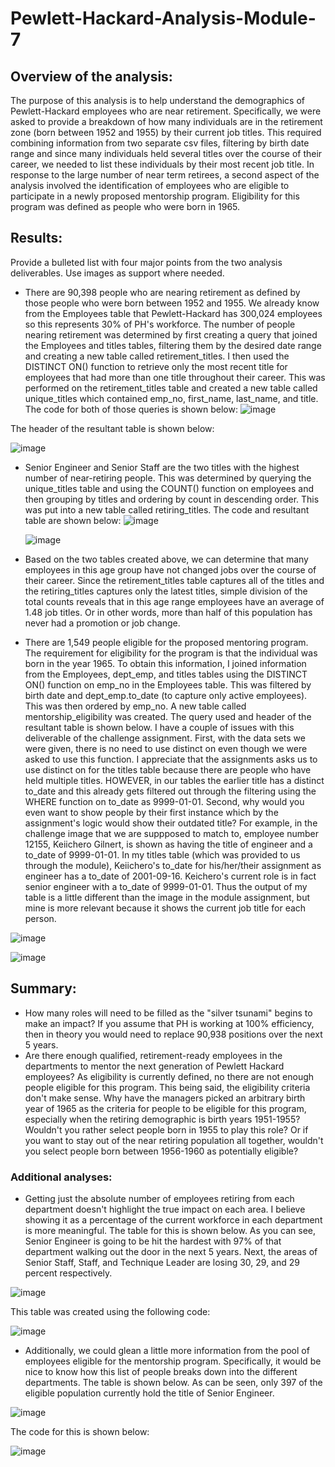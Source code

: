 # Pewlett-Hackard-Analysis-Module-7

## Overview of the analysis: 
The purpose of this analysis is to help understand the demographics of Pewlett-Hackard employees who are near retirement.  Specifically, we were asked to provide a breakdown of how many individuals are in the retirement zone (born between 1952 and 1955) by their current job titles.  This required combining information from two separate csv files, filtering by birth date range and since many individuals held several titles over the course of their career, we needed to list these individuals by their most recent job title.  In response to the large number of near term retirees, a second aspect of the analysis involved the identification of employees who are eligible to participate in a newly proposed mentorship program.  Eligibility for this program was defined as people who were born in 1965.

## Results: 
Provide a bulleted list with four major points from the two analysis deliverables. Use images as support where needed.

- There are 90,398 people who are nearing retirement as defined by those people who were born between 1952 and 1955.  We already know from the Employees table that Pewlett-Hackard has 300,024 employees so this represents 30% of PH's workforce.  The number of people nearing retirement was determined by first creating a query that joined the Employees and titles tables, filtering them by the desired date range and creating a new table called retirement_titles. I then used the DISTINCT ON() function to retrieve only the most recent title for employees that had more than one title throughout their career.  This was performed on the retirement_titles table and created a new table called unique_titles which contained emp_no, first_name, last_name, and title.  The code for both of those queries is shown below:
  ![image](https://user-images.githubusercontent.com/90977689/140315685-7c25c42e-12fa-4d24-ba6a-d6f5e6c813ea.png)

The header of the resultant table is shown below:

![image](https://user-images.githubusercontent.com/90977689/140316455-fe0a392b-495b-42f2-bf11-76ab7b542dcb.png)

- Senior Engineer and Senior Staff are the two titles with the highest number of near-retiring people. This was determined by querying the unique_titles table and using the COUNT() function on employees and then grouping by titles and ordering by count in descending order.  This was put into a new table called retiring_titles.  The code and resultant table are shown below:
   ![image](https://user-images.githubusercontent.com/90977689/140317703-f5567130-e8ef-4a6f-bc49-5eb1606c20fb.png)

  ![image](https://user-images.githubusercontent.com/90977689/140317843-6aecd362-000c-4b54-abcd-bfef80bde5b0.png)

- Based on the two tables created above, we can determine that many employees in this age group have not changed jobs over the course of their career.  Since the retirement_titles table captures all of the titles and the retiring_titles captures only the latest titles, simple division of the total counts reveals that in this age range employees have an average of 1.48 job titles.  Or in other words, more than half of this population has never had a promotion or job change.

- There are 1,549 people eligible for the proposed mentoring program.  The requirement for eligibility for the program is that the individual was born in the year 1965.  To obtain this information, I joined information from the Employees, dept_emp, and titles tables using the DISTINCT ON() function on emp_no in the Employees table.  This was filtered by birth date and dept_emp.to_date (to capture only active employees).  This was then ordered by emp_no.  A new table called mentorship_eligibility was created.  The query used and header of the resultant table is shown below.  I have a couple of issues with this deliverable of the challenge assignment.  First, with the data sets we were given, there is no need to use distinct on even though we were asked to use this function.  I appreciate that the assignments asks us to use distinct on for the titles table because there are people who have held multiple titles.  HOWEVER, in our tables the earlier title has a distinct to_date and this already gets filtered out through the filtering using the WHERE function on to_date as 9999-01-01.  Second, why would you even want to show people by their first instance which by the assignment's logic would show their outdated title?  For example,  in the challenge image that we are suppposed to match to, employee number 12155, Keiichero Gilnert, is shown as having the title of engineer and a to_date of 9999-01-01.  In my titles table (which was provided to us through the module), Keiichero's to_date for his/her/their assignment as engineer has a to_date of 2001-09-16.  Keichero's current role is in fact senior engineer with a to_date of 9999-01-01.  Thus the output of my table is a little different than the image in the module assignment, but mine is more relevant because it shows the current job title for each person.

![image](https://user-images.githubusercontent.com/90977689/140320792-739d2ebc-c3ae-4d52-a750-f0d643b9038c.png)

![image](https://user-images.githubusercontent.com/90977689/140320989-ff9a7c76-bb0f-4122-aa7f-a409edd66465.png)


## Summary:

- How many roles will need to be filled as the "silver tsunami" begins to make an impact?  If you assume that PH is working at 100% efficiency, then in theory you would need to replace 90,938 positions over the next 5 years.
- Are there enough qualified, retirement-ready employees in the departments to mentor the next generation of Pewlett Hackard employees?  As eligibility is currently defined, no there are not enough people eligible for this program.  This being said, the eligibility criteria don't make sense.  Why have the managers picked an arbitrary birth year of 1965 as the criteria for people to be eligible for this program, especially when the retiring demographic is birth years 1951-1955?  Wouldn't you rather select people born in 1955 to play this role? Or if you want to stay out of the near retiring population all together, wouldn't you select people born between 1956-1960 as potentially eligible?

### Additional analyses:
- Getting just the absolute number of employees retiring from each department doesn't highlight the true impact on each area.  I believe showing it as a percentage of the current workforce in each department is more meaningful. The table for this is shown below.  As you can see, Senior Engineer is going to be hit the hardest with 97% of that department walking out the door in the next 5 years.  Next, the areas of Senior Staff, Staff, and Technique Leader are losing 30, 29, and 29 percent respectively.

![image](https://user-images.githubusercontent.com/90977689/140366573-170286da-ceca-475c-a179-427346ae8b00.png)

This table was created using the following code:

![image](https://user-images.githubusercontent.com/90977689/140368409-a06082af-2993-4477-b7ad-60845ffedef1.png)





- Additionally, we could glean a little more information from the pool of employees eligible for the mentorship program.  Specifically, it would be nice to know how this list of people breaks down into the different departments.  The table is shown below.  As can be seen, only 397 of the eligible population currently hold the title of Senior Engineer.  


![image](https://user-images.githubusercontent.com/90977689/140402128-46e54d67-0b95-45ac-97c3-f992c048a4af.png)

The code for this is shown below:

![image](https://user-images.githubusercontent.com/90977689/140402310-e4a14864-747c-415a-915b-d7af0db05c97.png)




